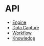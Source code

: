 # API

* [Engine](api/engine/1.1.0/index.html)
* [Data Capture](api/data-capture/1.2.0/index.html)
* [Workflow](api/workflow/0.1.0-beta01/index.html)
* [Knowledge](api/knowledge/0.1.0-beta01/index.html)
